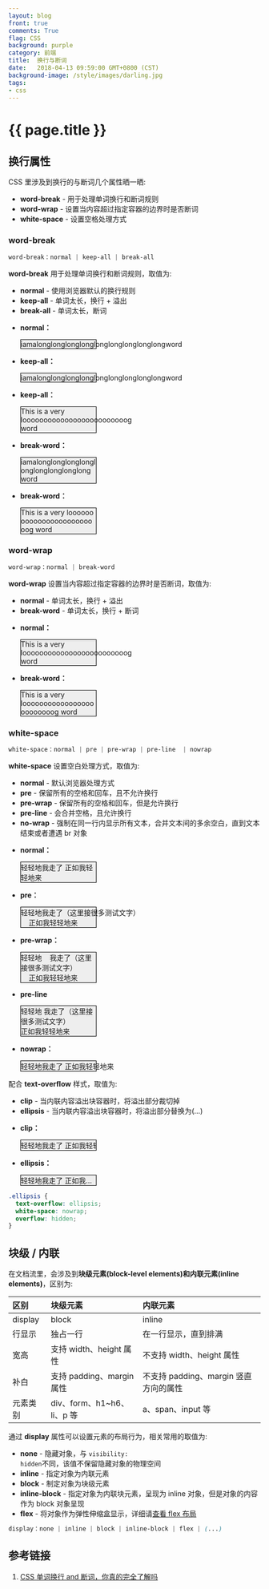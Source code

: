 ```yaml
---
layout: blog
front: true
comments: True
flag: CSS
background: purple
category: 前端
title:  换行与断词
date:   2018-04-13 09:59:00 GMT+0800 (CST)
background-image: /style/images/darling.jpg
tags:
- css
---
```


# {{ page.title }}

## 换行属性

CSS 里涉及到换行的与断词几个属性晒一晒:

* **word-break** - 用于处理单词换行和断词规则
* **word-wrap** - 设置当内容超过指定容器的边界时是否断词
* **white-space** - 设置空格处理方式

### word-break

```CSS
word-break：normal | keep-all | break-all
```

**word-break** 用于处理单词换行和断词规则，取值为:

* **normal** - 使用浏览器默认的换行规则
* **keep-all** - 单词太长，换行 + 溢出
* **break-all** - 单词太长，断词

<style>
li,.post-content p{word-wrap:normal !important;word-break:normal !important;}
.test p{width:150px;border:1px solid #000;background-color:#eee;}
.normal p{word-break:normal !important;}
.break-all p{word-break:break-all !important;}
.keep-all p{word-break:keep-all !important;}
.wrap-normal p{word-wrap:normal !important;}
.break-word p{word-wrap:break-word !important;}
</style>

<ul class="test">
	<li class="normal">
		<strong>normal：</strong>
		<p>iamalonglonglonglonglonglonglonglonglongword</p>
	</li>
	<li class="keep-all">
		<strong>keep-all：</strong>
		<p>iamalonglonglonglonglonglonglonglonglongword</p>
	</li>
	<li class="keep-all">
		<strong>keep-all：</strong>
		<p>This is a very looooooooooooooooooooooooog word</p>
	</li>
	<li class="break-all">
		<strong>break-word：</strong>
		<p>iamalonglonglonglonglonglonglonglonglongword</p>
	</li>
	<li class="break-all">
		<strong>break-word：</strong>
		<p>This is a very looooooooooooooooooooooooog word</p>
	</li>
</ul>

### word-wrap

```CSS
word-wrap：normal | break-word
```

**word-wrap** 设置当内容超过指定容器的边界时是否断词，取值为:

* **normal** - 单词太长，换行 + 溢出
* **break-word** - 单词太长，换行 + 断词

<ul class="test">
	<li class="wrap-normal">
		<strong>normal：</strong>
		<p>This is a very looooooooooooooooooooooooog word</p>
	</li>
	<li class="break-word">
		<strong>break-word：</strong>
		<p>This is a very looooooooooooooooooooooooog word</p>
	</li>
</ul>

### white-space

```CSS
white-space：normal | pre | pre-wrap | pre-line  | nowrap
```

**white-space** 设置空白处理方式，取值为:

* **normal** - 默认浏览器处理方式
* **pre** - 保留所有的空格和回车，且不允许换行
* **pre-wrap** - 保留所有的空格和回车，但是允许换行
* **pre-line** - 会合并空格，且允许换行
* **no-wrap** - 强制在同一行内显示所有文本，合并文本间的多余空白，直到文本结束或者遭遇 br 对象

<style>
.pre p{white-space:pre !important;}
.pre-wrap p{white-space:pre-wrap !important;}
.pre-line p{white-space:pre-line !important;}
.nowrap p{white-space:nowrap !important;}
.nowrap-clip p{white-space:nowrap !important;text-overflow:clip;overflow:hidden}
.nowrap-ellipsis p{white-space:nowrap !important;text-overflow:ellipsis;overflow:hidden}
</style>

<ul class="test">
	<li class="normal">
		<strong>normal：</strong>
		<p>轻轻地我走了
	正如我轻轻地来</p>
	</li>
	<li class="pre">
		<strong>pre：</strong>
		<p>轻轻地我走了（这里接很多测试文字）
	正如我轻轻地来</p>
	</li>
	<li class="pre-wrap">
		<strong>pre-wrap：</strong>
		<p>轻轻地    我走了（这里接很多测试文字）
	正如我轻轻地来</p>
	</li>
	<li class="pre-line">
		<strong>pre-line</strong>
		<p>轻轻地    我走了（这里接很多测试文字）
	正如我轻轻地来</p>
	</li>
	<li class="nowrap">
		<strong>nowrap：</strong>
		<p>轻轻地我走了
	正如我轻轻地来</p>
	</li>
</ul>

配合 **text-overflow** 样式，取值为:

* **clip** - 当内联内容溢出块容器时，将溢出部分裁切掉
* **ellipsis** - 当内联内容溢出块容器时，将溢出部分替换为(...)

<ul class="test">
	<li class="nowrap-clip">
		<strong>clip：</strong>
		<p>轻轻地我走了
	正如我轻轻地来</p>
	</li>
	<li class="nowrap-ellipsis">
		<strong>ellipsis：</strong>
		<p>轻轻地我走了
	正如我轻轻地来</p>
	</li>
</ul>

```CSS
.ellipsis {
  text-overflow: ellipsis;
  white-space: nowrap;
  overflow: hidden;
}
```

## 块级 / 内联

在文档流里，会涉及到**块级元素(block-level elements)**和**内联元素(inline elements)**，区别为:

| 区别 | 块级元素 | 内联元素 |
|:--------------|:---------|:---------|
| display | block | inline |
| 行显示 | 独占一行 | 在一行显示，直到排满 |
| 宽高 | 支持 width、height 属性 | 不支持 width、height 属性 |
| 补白 | 支持 padding、margin 属性 | 不支持 padding、margin 竖直方向的属性 |
| 元素类别 | div、form、h1~h6、li、p 等 | a、span、input 等 |

通过 **display** 属性可以设置元素的布局行为，相关常用的取值为:

* **none** - 隐藏对象，与 <code>visibility: hidden</code>不同，该值不保留隐藏对象的物理空间
* **inline** - 指定对象为内联元素
* **block** - 制定对象为块级元素
* **inline-block** - 指定对象为内联块元素，呈现为 inline 对象，但是对象的内容作为 block 对象呈现
* **flex** - 将对象作为弹性伸缩盒显示，详细请[查看 flex 布局]( {{site.url}}/2018/02/12/css-flex.html )

```CSS
display：none | inline | block | inline-block | flex | (...)
```

## 参考链接

1. [CSS 单词换行 and 断词，你真的完全了解吗](http://www.alloyteam.com/2016/05/css-word-for-word-breaker-do-you-really-understand/)